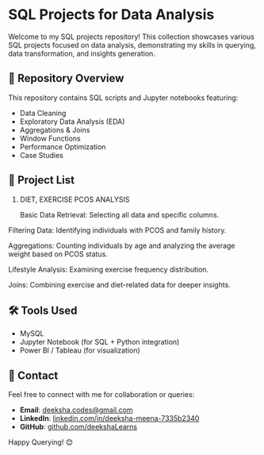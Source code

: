 # SQL Projects for Data Analysis

Welcome to my SQL projects repository! This collection showcases various SQL projects focused on data analysis, demonstrating my skills in querying, data transformation, and insights generation.

## 📌 Repository Overview
This repository contains SQL scripts and Jupyter notebooks featuring:
- Data Cleaning
- Exploratory Data Analysis (EDA)
- Aggregations & Joins
- Window Functions
- Performance Optimization
- Case Studies

## 📂 Project List

1) DIET, EXERCISE PCOS ANALYSIS
   
   Basic Data Retrieval: Selecting all data and specific columns.

Filtering Data: Identifying individuals with PCOS and family history.

Aggregations: Counting individuals by age and analyzing the average weight based on PCOS status.

Lifestyle Analysis: Examining exercise frequency distribution.

Joins: Combining exercise and diet-related data for deeper insights.

## 🛠️ Tools Used
-  MySQL 
- Jupyter Notebook (for SQL + Python integration)
- Power BI / Tableau (for visualization)


## 📧 Contact
Feel free to connect with me for collaboration or queries:
- **Email**: deeksha.codes@gmail.com
- **LinkedIn**: [linkedin.com/in/deeksha-meena-7335b2340](https://linkedin.com/in/deeksha-meena-7335b2340)
- **GitHub**: [github.com/deekshaLearns](https://github.com/deekshaLearns)

Happy Querying! 😊

